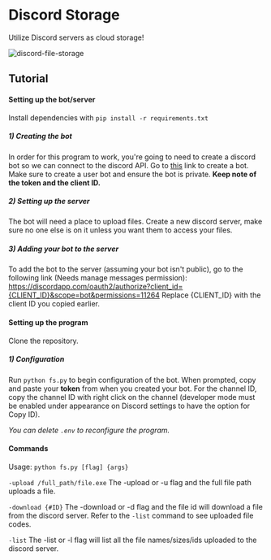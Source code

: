 # Discord Storage
Utilize Discord servers as cloud storage!

![discord-file-storage](https://github.com/priyanshbalyan/discord-file-storage/assets/22029144/4089ff29-7dc5-429c-9b44-76273c4dc8e6)

## Tutorial
#### Setting up the bot/server
Install dependencies with ``pip install -r requirements.txt``
##### 1) Creating the bot
In order for this program to work, you're going to need to create a discord bot so we can connect to the discord API. Go to [this](https://discordapp.com/developers/applications/me) link to create a bot. Make sure to create a user bot and ensure the bot is private. **Keep note of the token and the client ID.**
##### 2) Setting up the server
The bot will need a place to upload files. Create a new discord server, make sure no one else is on it unless you want them to access your files.

##### 3) Adding your bot to the server
To add the bot to the server (assuming your bot isn't public), go to the following link (Needs manage messages permission): https://discordapp.com/oauth2/authorize?client_id={CLIENT_ID}&scope=bot&permissions=11264
Replace {CLIENT_ID} with the client ID you copied earlier.

#### Setting up the program
Clone the repository.
##### 1) Configuration
Run ```python fs.py``` to begin configuration of the bot. When prompted, copy and paste your **token** from when you created your bot. For the channel ID, copy the channel ID with right click on the channel (developer mode must be enabled under appearance on Discord settings to have the option for Copy ID).

*You can delete ```.env``` to reconfigure the program.*
#### Commands
Usage: ```python fs.py [flag] {args}```

```-upload /full_path/file.exe``` The -upload or -u flag and the full file path uploads a file.

```-download {#ID}``` The -download or -d flag and the file id will download a file from the discord server. Refer to the ```-list``` command to see uploaded file codes.

```-list``` The -list or -l flag will list all the file names/sizes/ids uploaded to the discord server.
